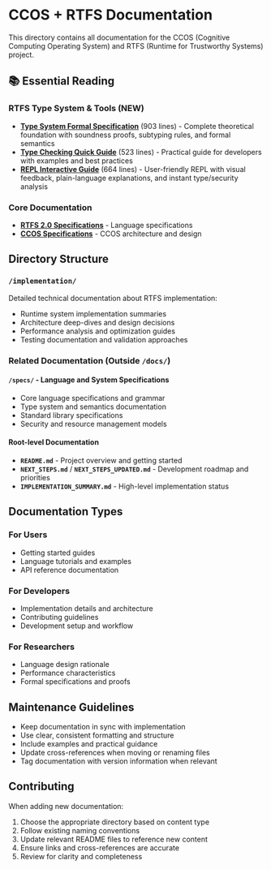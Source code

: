 # CCOS + RTFS Documentation

This directory contains all documentation for the CCOS (Cognitive Computing Operating System) and RTFS (Runtime for Trustworthy Systems) project.

## 📚 Essential Reading

### RTFS Type System & Tools (NEW)
- **[Type System Formal Specification](./rtfs-2.0/specs/13-type-system.md)** (903 lines) - Complete theoretical foundation with soundness proofs, subtyping rules, and formal semantics
- **[Type Checking Quick Guide](./rtfs-2.0/guides/type-checking-guide.md)** (523 lines) - Practical guide for developers with examples and best practices
- **[REPL Interactive Guide](./rtfs-2.0/guides/repl-guide.md)** (664 lines) - User-friendly REPL with visual feedback, plain-language explanations, and instant type/security analysis

### Core Documentation
- **[RTFS 2.0 Specifications](./rtfs-2.0/specs/)** - Language specifications
- **[CCOS Specifications](./ccos/specs/)** - CCOS architecture and design

## Directory Structure

### `/implementation/`
Detailed technical documentation about RTFS implementation:
- Runtime system implementation summaries
- Architecture deep-dives and design decisions
- Performance analysis and optimization guides
- Testing documentation and validation approaches

### Related Documentation (Outside `/docs/`)

#### `/specs/` - Language and System Specifications
- Core language specifications and grammar
- Type system and semantics documentation
- Standard library specifications
- Security and resource management models

#### Root-level Documentation
- **`README.md`** - Project overview and getting started
- **`NEXT_STEPS.md`** / **`NEXT_STEPS_UPDATED.md`** - Development roadmap and priorities
- **`IMPLEMENTATION_SUMMARY.md`** - High-level implementation status

## Documentation Types

### For Users
- Getting started guides
- Language tutorials and examples
- API reference documentation

### For Developers
- Implementation details and architecture
- Contributing guidelines
- Development setup and workflow

### For Researchers
- Language design rationale
- Performance characteristics
- Formal specifications and proofs

## Maintenance Guidelines

- Keep documentation in sync with implementation
- Use clear, consistent formatting and structure
- Include examples and practical guidance
- Update cross-references when moving or renaming files
- Tag documentation with version information when relevant

## Contributing

When adding new documentation:
1. Choose the appropriate directory based on content type
2. Follow existing naming conventions
3. Update relevant README files to reference new content
4. Ensure links and cross-references are accurate
5. Review for clarity and completeness
